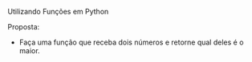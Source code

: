 Utilizando Funções em Python

Proposta:
  - Faça uma função que receba dois números e retorne qual deles é o maior.
